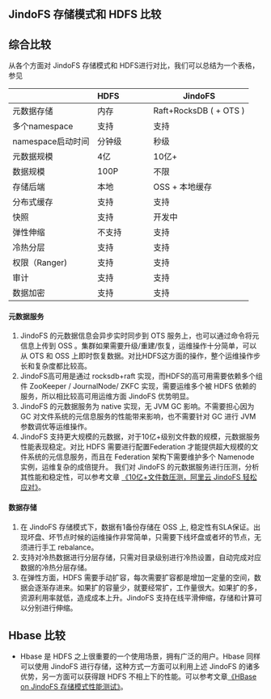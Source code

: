 
## JindoFS 存储模式和 HDFS 比较

## 综合比较

从各个方面对 JindoFS 存储模式和 HDFS进行对比，我们可以总结为一个表格，参见

| | HDFS&nbsp;&nbsp;&nbsp;&nbsp;&nbsp;&nbsp;&nbsp;&nbsp;&nbsp;&nbsp;&nbsp;&nbsp;| JindoFS |
| --- | --- | --- |
| 元数据存储 | 内存 | Raft+RocksDB ( + OTS ) |
| 多个namespace | 支持 | 支持 |
| namespace启动时间 | 分钟级 | 秒级 |
| 元数据规模 | 4亿 | 10亿+ |
| 数据规模 | 100P | 不限 |
| 存储后端 | 本地 | OSS + 本地缓存 |
| 分布式缓存 | 支持 | 支持 |
| 快照 | 支持 | 开发中 |
| 弹性伸缩 | 不支持 | 支持 |
| 冷热分层 | 支持 | 支持 |
| 权限（Ranger) | 支持 | 支持 |
| 审计 | 支持 | 支持 |
| 数据加密 | 支持 | 支持 |

#### 元数据服务

1. JindoFS 的元数据信息会异步实时同步到 OTS 服务上，也可以通过命令将元信息上传到 OSS 。集群如果需要升级/重建/恢复，运维操作十分简单，可以从 OTS 和 OSS 上即时恢复数据。对比HDFS这方面的操作，整个运维操作步长和复杂度都比较高。
1. JindoFS高可用是通过 rocksdb+raft 实现，而HDFS的高可用需要依赖多个组件 ZooKeeper / JournalNode/ ZKFC 实现，需要运维多个被 HDFS 依赖的服务，所以相比较高可用运维方面 JindoFS 优势明显。
1. JindoFS 的元数据服务为 native 实现，无 JVM GC 影响。不需要担心因为 GC 对文件系统的元信息服务的性能带来影响，也不需要针对 GC 进行 JVM 参数调优等运维操作。
1. JindoFS 支持更大规模的元数据，对于10亿+级别文件数的规模，元数据服务性能表现稳定。对比 HDFS 需要进行配置Federation 才能提供超大规模的文件系统的元信息服务，而且在 Federation 架构下需要维护多个 Namenode 实例，运维复杂的成倍提升。 我们对 JindoFS 的元数据服务进行压测，分析其性能和稳定性，可以参考文章 [《10亿+文件数压测，阿里云 JindoFS 轻松应对》](./jindofs_block_vs_hdfs_metaservice.md)。

#### 数据存储

1. 在 JindoFS 存储模式下，数据有1备份存储在 OSS 上, 稳定性有SLA保证。出现坏盘、坏节点时候的运维操作非常简单，只需要下线坏盘或者坏的节点，无须进行手工 rebalance。
1. 支持对冷热数据进行分层存储，只需对目录级别进行冷热设置，自动完成对应数据的冷热分层存储。
1. 在弹性方面，HDFS 需要手动扩容，每次需要扩容都是增加一定量的空间，数据会逐渐存进来。如果扩的容量少，就要经常扩，工作量很大。如果扩的多，资源利用率就低，造成成本上升。JindoFS 支持在线平滑伸缩，存储和计算可以分别进行伸缩。

## Hbase 比较
* Hbase 是 HDFS 之上很重要的一个使用场景，拥有广泛的用户。Hbase 同样可以使用 JindoFS 进行存储，这种方式一方面可以利用上述 JindoFS 的诸多优势，另一方面可以获得跟 HDFS 不相上下的性能。可以参考文章[《HBase on JindoFS 存储模式性能测试》](./jindofs_block_vs_hdfs_hbase.md)。
